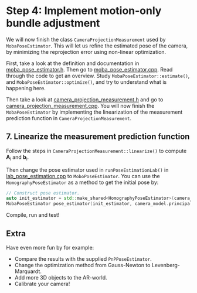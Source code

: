 # Step 4: Implement motion-only bundle adjustment
We will now finish the class `CameraProjectionMeasurement` used by `MobaPoseEstimator`.
This will let us refine the estimated pose of the camera, by minimizing the reprojection error using non-linear optimization.

First, take a look at the definition and documentation in [moba_pose_estimator.h](../moba_pose_estimator.h). 
Then go to [moba_pose_estimator.cpp](../moba_pose_estimator.cpp). 
Read through the code to get an overview. 
Study `MobaPoseEstimator::estimate()`, and `MobaPoseEstimator::optimize()`, and try to understand what is happening here.

Then take a look at [camera_projection_measurement.h](../camera_projection_measurement.h) and go to [camera_projection_measurement.cpp](../camera_projection_measurement.cpp). 
You will now finish the `MobaPoseEstimator` by implementing the linearization of the measurement prediction function in `CameraProjectionMeasurement`.

## 7. Linearize the measurement prediction function
Follow the steps in `CameraProjectionMeasurement::linearize()` to compute **A**<sub>i</sub> and **b**<sub>i</sub>.

Then change the pose estimator used in `runPoseEstimationLab()` in [lab_pose_estimation.cpp](../lab_pose_estimation.cpp) to `MoboPoseEstimator`. 
You can use the `HomographyPoseEstimator` as a method to get the initial pose by:

```c++
// Construct pose estimator.
auto init_estimator = std::make_shared<HomographyPoseEstimator>(camera_model.K);
MobaPoseEstimator pose_estimator(init_estimator, camera_model.principalPoint(), camera_model.focalLengths());
```

Compile, run and test!

## Extra
Have even more fun by for example:

- Compare the results with the supplied `PnPPoseEstimator`.
- Change the optimization method from Gauss-Newton to Levenberg-Marquardt.
- Add more 3D objects to the AR-world.
- Calibrate your camera!
